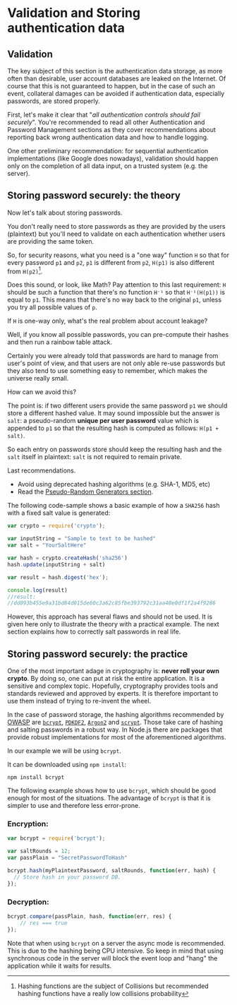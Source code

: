 Validation and Storing authentication data
==========================================

Validation
----------

The key subject of this section is the authentication data storage, as more
often than desirable, user account databases are leaked on the Internet.
Of course that this is not guaranteed to happen, but in the case of such
an event, collateral damages can be avoided if authentication data,
especially passwords, are stored properly.

First, let's make it clear that "_all authentication controls should fail
securely_". You're recommended to read all other Authentication and Password
Management sections as they cover recommendations about
reporting back wrong authentication data and how to handle logging.

One other preliminary recommendation: for sequential authentication
implementations (like Google does nowadays), validation should happen only on
the completion of all data input, on a trusted system (e.g. the server).


Storing password securely: the theory
-------------------------------------

Now let's talk about storing passwords.

You don't really need to store passwords as they are provided by the users
(plaintext) but you'll need to validate on each authentication whether users
are providing the same token.

So, for security reasons, what you need is a "one way" function `H` so that for
every password `p1` and `p2`, `p1` is different from `p2`, `H(p1)` is also
different from `H(p2)`[^1].

Does this sound, or look, like Math?
Pay attention to this last requirement: `H` should be such a function that
there's no function `H⁻¹` so that `H⁻¹(H(p1))` is equal to `p1`. This means
that there's no way back to the original `p1`, unless you try all possible
values of `p`.

If `H` is one-way only, what's the real problem about account leakage?

Well, if you know all possible passwords, you can pre-compute their hashes and
then run a rainbow table attack.

Certainly you were already told that passwords are hard to manage from user's
point of view, and that users are not only able re-use passwords but they also
tend to use something easy to remember, which makes the universe really small.

How can we avoid this?

The point is: if two different users provide the same password `p1` we should
store a different hashed value.
It may sound impossible but the answer is `salt`: a pseudo-random **unique per
user password** value which is appended to `p1` so that the resulting hash is
computed as follows: `H(p1 + salt)`.

So each entry on passwords store should keep the resulting hash and the `salt`
itself in plaintext: `salt` is not required to remain private.

Last recommendations.
* Avoid using deprecated hashing algorithms (e.g. SHA-1, MD5, etc)
* Read the [Pseudo-Random Generators section][1].

The following code-sample shows a basic example of how a `SHA256` hash with a
fixed salt value is generated:

```javascript
var crypto = require('crypto');

var inputString = "Sample to text to be hashed"
var salt = "YourSaltHere"

var hash = crypto.createHash('sha256')
hash.update(inputString + salt)

var result = hash.digest('hex');

console.log(result)
//result:
//dd893b455e9a31bd84d015de60c3a62c85fbe393792c31aa40e0df1f2a4f9286
```

However, this approach has several flaws and should not be used. It is given
here only to illustrate the theory with a practical example. The next section
explains how to correctly salt passwords in real life.


Storing password securely: the practice
---------------------------------------

One of the most important adage in cryptography is: **never roll your own
crypto**. By doing so, one can put at risk the entire application. It is a
sensitive and complex topic. Hopefully, cryptography provides tools and
standards reviewed and approved by experts. It is therefore important to use
them instead of trying to re-invent the wheel.

In the case of password storage, the hashing algorithms recommended by
[OWASP][2] are [`bcrypt`][2], [`PDKDF2`][3], [`Argon2`][4] and [`scrypt`][5].
Those take care of hashing and salting passwords in a robust way. In Node.js
there are packages that provide robust implementations for most of the aforementioned algorithms.

In our example we will be using `bcrypt`.

It can be downloaded using  `npm install`:

```
npm install bcrypt
```

The following example shows how to use `bcrypt`, which should be good enough for
most of the situations. The advantage of `bcrypt` is that it is simpler to use
and therefore less error-prone.

### Encryption:

```javascript
var bcrypt = require('bcrypt');

var saltRounds = 12;
var passPlain = "SecretPasswordToHash"

bcrypt.hash(myPlaintextPassword, saltRounds, function(err, hash) {
  // Store hash in your password DB.
});
```

### Decryption:

```javascript
bcrypt.compare(passPlain, hash, function(err, res) {
    // res === true
});
```

Note that when using `bcrypt` on a server the async mode is recommended. This is
due to the hashing being CPU intensive. So keep in mind that using synchronous
code in the server will block the event loop and "hang" the application while
it waits for results.

[^1]: Hashing functions are the subject of Collisions but recommended hashing functions have a really low collisions probability

[1]: /cryptographic-practices/pseudo-random-generators.md
[2]: https://LINK
[3]: https://LINK
[4]: https://LINK
[5]: https://LINK
